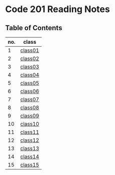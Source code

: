 # Code 201 Reading Notes

## Table of Contents
| no. | class  |   
|---|---|
| 1|[class01](https://salahtaha97.github.io/reading-notes/class-01)   |   
| 2  | [class02](https://salahtaha97.github.io/reading-notes/class-02)  |   
|3   |  [class03](https://salahtaha97.github.io/reading-notes/class-03) |
|4   |  [class04](https://salahtaha97.github.io/reading-notes/class-04) |
| 5  |[class05](https://salahtaha97.github.io/reading-notes/class-05)   |   
| 6  | [class06](https://salahtaha97.github.io/reading-notes/class-06)  |   
|7  |  [class07](https://salahtaha97.github.io/reading-notes/class-07) |
|8  |  [class08](salahtaha97.github.io/reading-notes/class-08) |
| 9  |[class09](salahtaha97.github.io/reading-notes/class9)   |   
| 10  | [class10](salahtaha97.github.io/reading-notes/class10)  |   
|11  |  [class11](salahtaha97.github.io/reading-notes/class11) |
|12  |  [class12](salahtaha97.github.io/reading-notes/class12) |
| 13  |[class13](salahtaha97.github.io/reading-notes/class13)   |   
| 14  | [class14]()  |   
|15  |  [class15]() |




